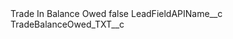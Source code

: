 <?xml version="1.0" encoding="UTF-8"?>
<CustomMetadata xmlns="http://soap.sforce.com/2006/04/metadata" xmlns:xsi="http://www.w3.org/2001/XMLSchema-instance" xmlns:xsd="http://www.w3.org/2001/XMLSchema">
    <label>Trade In Balance Owed</label>
    <protected>false</protected>
    <values>
        <field>LeadFieldAPIName__c</field>
        <value xsi:type="xsd:string">TradeBalanceOwed_TXT__c</value>
    </values>
</CustomMetadata>
